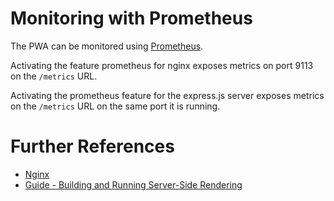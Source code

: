 <!--
kb_guide
kb_pwa
kb_everyone
kb_sync_latest_only
-->

# Monitoring with Prometheus

The PWA can be monitored using [Prometheus](https://prometheus.io).

Activating the feature prometheus for nginx exposes metrics on port 9113 on the `/metrics` URL.

Activating the prometheus feature for the express.js server exposes metrics on the `/metrics` URL on the same port it is running.

# Further References

- [Nginx](../../nginx/README.md)
- [Guide - Building and Running Server-Side Rendering](../guides/ssr-startup.md)
